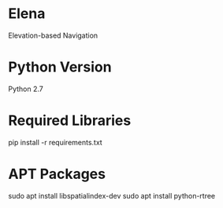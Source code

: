 # Elena
Elevation-based Navigation

# Python Version
Python 2.7

# Required Libraries
pip install -r requirements.txt

# APT Packages
sudo apt install libspatialindex-dev
sudo apt install python-rtree

